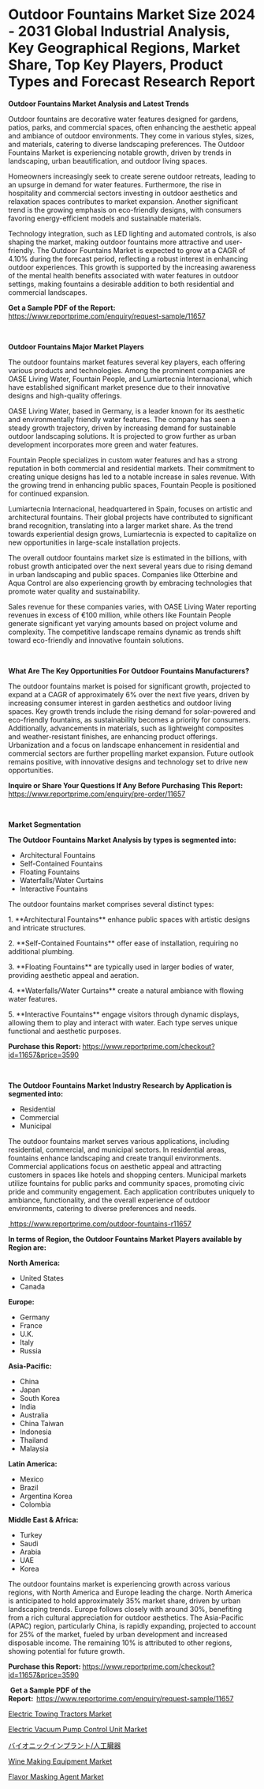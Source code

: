 <p><h1>Outdoor Fountains Market Size 2024 - 2031 Global Industrial Analysis, Key Geographical Regions, Market Share, Top Key Players, Product Types and Forecast Research Report</h1></p><p><strong>Outdoor Fountains Market Analysis and Latest Trends</strong></p>
<p><p>Outdoor fountains are decorative water features designed for gardens, patios, parks, and commercial spaces, often enhancing the aesthetic appeal and ambiance of outdoor environments. They come in various styles, sizes, and materials, catering to diverse landscaping preferences. The Outdoor Fountains Market is experiencing notable growth, driven by trends in landscaping, urban beautification, and outdoor living spaces. </p><p>Homeowners increasingly seek to create serene outdoor retreats, leading to an upsurge in demand for water features. Furthermore, the rise in hospitality and commercial sectors investing in outdoor aesthetics and relaxation spaces contributes to market expansion. Another significant trend is the growing emphasis on eco-friendly designs, with consumers favoring energy-efficient models and sustainable materials. </p><p>Technology integration, such as LED lighting and automated controls, is also shaping the market, making outdoor fountains more attractive and user-friendly. The Outdoor Fountains Market is expected to grow at a CAGR of 4.10% during the forecast period, reflecting a robust interest in enhancing outdoor experiences. This growth is supported by the increasing awareness of the mental health benefits associated with water features in outdoor settings, making fountains a desirable addition to both residential and commercial landscapes.</p></p>
<p><strong>Get a Sample PDF of the Report:&nbsp;</strong> <a href="https://www.reportprime.com/enquiry/request-sample/11657">https://www.reportprime.com/enquiry/request-sample/11657</a></p>
<p>&nbsp;</p>
<p><strong>Outdoor Fountains Major Market Players</strong></p>
<p><p>The outdoor fountains market features several key players, each offering various products and technologies. Among the prominent companies are OASE Living Water, Fountain People, and Lumiartecnia Internacional, which have established significant market presence due to their innovative designs and high-quality offerings.</p><p>OASE Living Water, based in Germany, is a leader known for its aesthetic and environmentally friendly water features. The company has seen a steady growth trajectory, driven by increasing demand for sustainable outdoor landscaping solutions. It is projected to grow further as urban development incorporates more green and water features.</p><p>Fountain People specializes in custom water features and has a strong reputation in both commercial and residential markets. Their commitment to creating unique designs has led to a notable increase in sales revenue. With the growing trend in enhancing public spaces, Fountain People is positioned for continued expansion.</p><p>Lumiartecnia Internacional, headquartered in Spain, focuses on artistic and architectural fountains. Their global projects have contributed to significant brand recognition, translating into a larger market share. As the trend towards experiential design grows, Lumiartecnia is expected to capitalize on new opportunities in large-scale installation projects.</p><p>The overall outdoor fountains market size is estimated in the billions, with robust growth anticipated over the next several years due to rising demand in urban landscaping and public spaces. Companies like Otterbine and Aqua Control are also experiencing growth by embracing technologies that promote water quality and sustainability.</p><p>Sales revenue for these companies varies, with OASE Living Water reporting revenues in excess of €100 million, while others like Fountain People generate significant yet varying amounts based on project volume and complexity. The competitive landscape remains dynamic as trends shift toward eco-friendly and innovative fountain solutions.</p></p>
<p>&nbsp;</p>
<p><strong>What Are The Key Opportunities For Outdoor Fountains Manufacturers?</strong></p>
<p><p>The outdoor fountains market is poised for significant growth, projected to expand at a CAGR of approximately 6% over the next five years, driven by increasing consumer interest in garden aesthetics and outdoor living spaces. Key growth trends include the rising demand for solar-powered and eco-friendly fountains, as sustainability becomes a priority for consumers. Additionally, advancements in materials, such as lightweight composites and weather-resistant finishes, are enhancing product offerings. Urbanization and a focus on landscape enhancement in residential and commercial sectors are further propelling market expansion. Future outlook remains positive, with innovative designs and technology set to drive new opportunities.</p></p>
<p><strong>Inquire or Share Your Questions If Any Before Purchasing This Report:</strong> <a href="https://www.reportprime.com/enquiry/pre-order/11657">https://www.reportprime.com/enquiry/pre-order/11657</a></p>
<p>&nbsp;</p>
<p><strong>Market Segmentation</strong></p>
<p><strong>The Outdoor Fountains Market Analysis by types is segmented into:</strong></p>
<p><ul><li>Architectural Fountains</li><li>Self-Contained Fountains</li><li>Floating Fountains</li><li>Waterfalls/Water Curtains</li><li>Interactive Fountains</li></ul></p>
<p><p>The outdoor fountains market comprises several distinct types: </p><p>1. **Architectural Fountains** enhance public spaces with artistic designs and intricate structures.</p><p>2. **Self-Contained Fountains** offer ease of installation, requiring no additional plumbing.</p><p>3. **Floating Fountains** are typically used in larger bodies of water, providing aesthetic appeal and aeration.</p><p>4. **Waterfalls/Water Curtains** create a natural ambiance with flowing water features.</p><p>5. **Interactive Fountains** engage visitors through dynamic displays, allowing them to play and interact with water. Each type serves unique functional and aesthetic purposes.</p></p>
<p><strong>Purchase this Report:&nbsp;</strong><a href="https://www.reportprime.com/checkout?id=11657&price=3590">https://www.reportprime.com/checkout?id=11657&price=3590</a></p>
<p>&nbsp;</p>
<p><strong>The Outdoor Fountains Market Industry Research by Application is segmented into:</strong></p>
<p><ul><li>Residential</li><li>Commercial</li><li>Municipal</li></ul></p>
<p><p>The outdoor fountains market serves various applications, including residential, commercial, and municipal sectors. In residential areas, fountains enhance landscaping and create tranquil environments. Commercial applications focus on aesthetic appeal and attracting customers in spaces like hotels and shopping centers. Municipal markets utilize fountains for public parks and community spaces, promoting civic pride and community engagement. Each application contributes uniquely to ambiance, functionality, and the overall experience of outdoor environments, catering to diverse preferences and needs.</p></p>
<p><a href="https://www.reportprime.com/outdoor-fountains-r11657">&nbsp;https://www.reportprime.com/outdoor-fountains-r11657</a></p>
<p><strong>In terms of Region, the Outdoor Fountains Market Players available by Region are:</strong></p>
<p>
    <p> <strong> North America: </strong>
        <ul>
            <li>United States</li>
            <li>Canada</li>
        </ul>
        </p> 
    <p> <strong> Europe: </strong>
        <ul>
            <li>Germany</li>
            <li>France</li>
            <li>U.K.</li>
            <li>Italy</li>
            <li>Russia</li>
        </ul>
        </p> 
    <p> <strong> Asia-Pacific: </strong>
        <ul>
            <li>China</li>
            <li>Japan</li>
            <li>South Korea</li>
            <li>India</li>
            <li>Australia</li>
            <li>China Taiwan</li>
            <li>Indonesia</li>
            <li>Thailand</li>
            <li>Malaysia</li>
        </ul>
        </p> 
    <p> <strong> Latin America: </strong>
        <ul>
            <li>Mexico</li>
            <li>Brazil</li>
            <li>Argentina Korea</li>
            <li>Colombia</li>
        </ul>
        </p> 
    <p> <strong> Middle East & Africa: </strong>
        <ul>
            <li>Turkey</li>
            <li>Saudi</li>
            <li>Arabia</li>
            <li>UAE</li>
            <li>Korea</li>
        </ul>
    </p>
    </p>
<p><p>The outdoor fountains market is experiencing growth across various regions, with North America and Europe leading the charge. North America is anticipated to hold approximately 35% market share, driven by urban landscaping trends. Europe follows closely with around 30%, benefiting from a rich cultural appreciation for outdoor aesthetics. The Asia-Pacific (APAC) region, particularly China, is rapidly expanding, projected to account for 25% of the market, fueled by urban development and increased disposable income. The remaining 10% is attributed to other regions, showing potential for future growth.</p></p>
<p><strong>Purchase this Report: </strong><a href="https://www.reportprime.com/checkout?id=11657&price=3590">https://www.reportprime.com/checkout?id=11657&price=3590</a></p>
<p>&nbsp;<strong>Get a Sample PDF of the Report:&nbsp;&nbsp;</strong><a href="https://www.reportprime.com/enquiry/request-sample/11657">https://www.reportprime.com/enquiry/request-sample/11657</a></p>
<p><strong></strong></p>
<p><p><a href="https://issuu.com/reportprime-2/docs/electric-towing-tractors-market-siz_c869372eb583ac">Electric Towing Tractors Market</a></p><p><a href="https://issuu.com/reportprime-2/docs/electric-vacuum-pump-control-unit-m_c80615381e8391">Electric Vacuum Pump Control Unit Market</a></p><p><a href="https://medium.com/@dressleredward/bionic-implant-artificial-organs-market-%E3%81%AE%E3%82%B0%E3%83%AD%E3%83%BC%E3%83%90%E3%83%AB%E5%B8%82%E5%A0%B4%E6%A6%82%E8%A6%81%E3%81%AF-%E4%B8%96%E7%95%8C%E3%81%8A%E3%82%88%E3%81%B3%E4%B8%BB%E8%A6%81%E5%B8%82%E5%A0%B4%E3%81%AB%E3%81%8A%E3%81%91%E3%82%8B%E6%A5%AD%E7%95%8C%E3%81%AB%E5%BD%B1%E9%9F%BF%E3%82%92%E4%B8%8E%E3%81%88%E3%82%8B%E4%B8%BB%E8%A6%81%E3%81%AA%E3%83%88%E3%83%AC%E3%83%B3%E3%83%89%E3%81%AB%E3%81%A4%E3%81%84%E3%81%A6-%E7%8B%AC%E8%87%AA%E3%81%AE%E8%A6%96%E7%82%B9%E3%82%92%E6%8F%90%E4%BE%9B%E3%81%97%E3%81%BE%E3%81%99-84ea75302c03">バイオニックインプラント/人工臓器</a></p><p><a href="https://www.linkedin.com/pulse/wine-making-equipment-market-overview-regional-outlook-competitive-kjhme?trackingId=tiwa8i4oS%2FuwhpFDfzJcXA%3D%3D">Wine Making Equipment Market</a></p><p><a href="https://medium.com/@watsonfeest/this-report-aims-to-deliver-an-in-depth-analysis-of-the-global-flavor-masking-agent-market-a64dd749b2d6">Flavor Masking Agent Market</a></p></p>